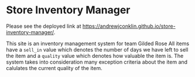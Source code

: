 # Store Inventory Manager

Please see the deployed link at https://andrewjconklin.github.io/store-inventory-manager/.

This site is an inventory management system for team Gilded Rose All items have a `sell_in` value which denotes the number of days we have left to sell the item and a `quality` value which denotes how valuable the item is. The system takes into consideration many exception criteria about the item and calulates the current quality of the item. 


